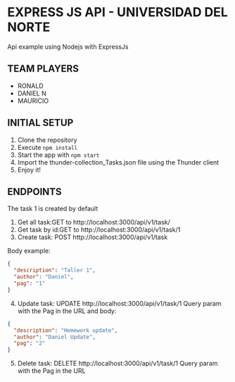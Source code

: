 # EXPRESS JS API - UNIVERSIDAD DEL NORTE

Api example using Nodejs with ExpressJs

## TEAM PLAYERS

- RONALD
- DANIEL N
- MAURICIO

## INITIAL SETUP

1. Clone the repository
2. Execute `npm install`
3. Start the app with `npm start`
4. Import the thunder-collection_Tasks.json file using the Thunder client
5. Enjoy it!

## ENDPOINTS

The task 1 is created by default

1. Get all task:GET to http://localhost:3000/api/v1/task/
2. Get task by id:GET to http://localhost:3000/api/v1/task/1
3. Create task: POST http://localhost:3000/api/v1/task

Body example:

```json
{
  "description": "Taller 1",
  "author": "Daniel",
  "pag": "1"
}
```

4. Update task: UPDATE http://localhost:3000/api/v1/task/1
   Query param with the Pag in the URL and body:

```json
{
  "description": "Homework update",
  "author": "Daniel Update",
  "pag": "2"
}
```

5. Delete task: DELETE http://localhost:3000/api/v1/task/1
   Query param with the Pag in the URL
